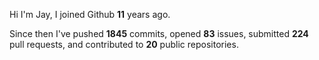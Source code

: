 Hi I'm Jay, I joined Github **11** years ago.

Since then I've pushed **1845** commits, opened **83** issues, submitted **224** pull requests, and contributed to **20** public repositories.
